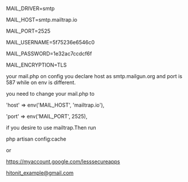 
MAIL_DRIVER=smtp

MAIL_HOST=smtp.mailtrap.io

MAIL_PORT=2525

MAIL_USERNAME=5f75236e6546c0

MAIL_PASSWORD=1e32ac7ccdcf6f

MAIL_ENCRYPTION=TLS

your mail.php on config you declare host as smtp.mailgun.org and port is 587 while on env is different. 

you need to change your mail.php to

'host' => env('MAIL_HOST', 'mailtrap.io'),

'port' => env('MAIL_PORT', 2525),

if you desire to use mailtrap.Then run

php artisan config:cache

or

https://myaccount.google.com/lesssecureapps

hitonit_example@gmail.com
